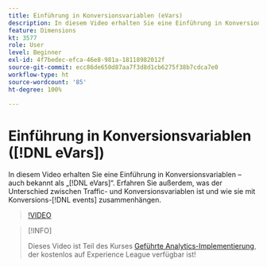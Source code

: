 ```yaml
---
title: Einführung in Konversionsvariablen (eVars)
description: In diesem Video erhalten Sie eine Einführung in Konversionsvariablen – auch bekannt als „eVars“. Erfahren Sie außerdem, was der Unterschied zwischen Traffic- und Konversionsvariablen ist und wie sie mit Konversionsereignissen zusammenhängen.
feature: Dimensions
kt: 3577
role: User
level: Beginner
exl-id: 4f7bedec-efca-46e8-981a-18118982012f
source-git-commit: ecc86de650d87aa7f3d8d1cb6275f38b7cdca7e0
workflow-type: ht
source-wordcount: '85'
ht-degree: 100%

---
```


# Einführung in Konversionsvariablen ([!DNL eVars])

In diesem Video erhalten Sie eine Einführung in Konversionsvariablen – auch bekannt als „[!DNL eVars]“. Erfahren Sie außerdem, was der Unterschied zwischen Traffic- und Konversionsvariablen ist und wie sie mit Konversions-[!DNL events] zusammenhängen.

>[!VIDEO](https://video.tv.adobe.com/v/28759/?quality=12&learn=on)

>[!INFO]
>
> Dieses Video ist Teil des Kurses [Geführte Analytics-Implementierung](https://experienceleague.adobe.com/?recommended=Analytics-D-1-2019.1&amp;lang=de), der kostenlos auf Experience League verfügbar ist!